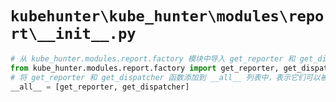 # `kubehunter\kube_hunter\modules\report\__init__.py`

```py
# 从 kube_hunter.modules.report.factory 模块中导入 get_reporter 和 get_dispatcher 函数
from kube_hunter.modules.report.factory import get_reporter, get_dispatcher
# 将 get_reporter 和 get_dispatcher 函数添加到 __all__ 列表中，表示它们可以被外部导入
__all__ = [get_reporter, get_dispatcher]
```